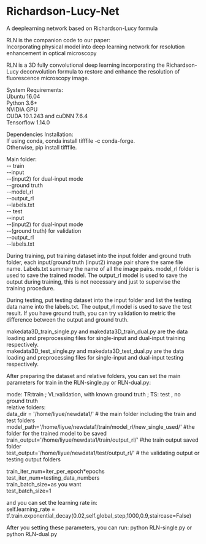 # Richardson-Lucy-Net  
A deeplearning network based on Richardson-Lucy formula  

RLN is the companion code to our paper:  
Incorporating physical model into deep learning network for resolution enhancement in optical microscopy  

RLN is a 3D fully convolutional deep learning incorporating the Richardson-Lucy deconvolution formula to restore and enhance the resolution of fluorescence microscopy image.  

System Requirements:  
Ubuntu 16.04  
Python 3.6+  
NVIDIA GPU  
CUDA 10.1.243 and cuDNN 7.6.4  
Tensorflow 1.14.0  

Dependencies Installation:  
If using conda, conda install tifffile -c conda-forge.  
Otherwise, pip install tifffile.  


Main folder:  
--   train  
      --input  
      --(input2) for dual-input mode  
      --ground truth  
      --model_rl  
      --output_rl  
      --labels.txt  
--   test  
      --input  
      --(input2) for dual-input mode  
      --(ground truth) for validation  
      --output_rl  
      --labels.txt  
  
During training, put training dataset into the input folder and ground truth folder, each input/ground truth (input2) image pair share the same file name. Labels.txt summary the name of all the image pairs. model_rl folder is used to save the trained model. The output_rl model is used to save the output during training, this is not necessary and just to supervise the training procedure.

During testing, put testing dataset into the input folder and list the testing data name into the labels.txt. The output_rl model is used to save the test result. If you have ground truth, you can try validation to metric the difference between the output and ground truth.


makedata3D_train_single.py and makedata3D_train_dual.py are the data loading and preprocessing files for single-input and dual-input training respectively.  
makedata3D_test_single.py and makedata3D_test_dual.py are the data loading and preprocessing files for single-input and dual-input testing respectively.  


After preparing the dataset and relative folders, you can set the main parameters for train in the RLN-single.py or RLN-dual.py:  

mode: TR:train ; VL:validation, with known ground truth ; TS: test , no ground truth  
relative folders:  
data_dir = '/home/liyue/newdata1/'  # the main folder including the train and test folders  
model_path='/home/liyue/newdata1/train/model_rl/new_single_used/' #the folder for the trained model to be saved  
train_output='/home/liyue/newdata1/train/output_rl/' #the train output saved folder  
test_output='/home/liyue/newdata1/test/output_rl/'  # the validating output or testing output folders  

train_iter_num=iter_per_epoch*epochs  
test_iter_num=testing_data_numbers  
train_batch_size=as you want  
test_batch_size=1  

and you can set the learning rate in:  
self.learning_rate = tf.train.exponential_decay(0.02,self.global_step,1000,0.9,staircase=False)  

After you setting these parameters, you can run: python RLN-single.py or python RLN-dual.py  
